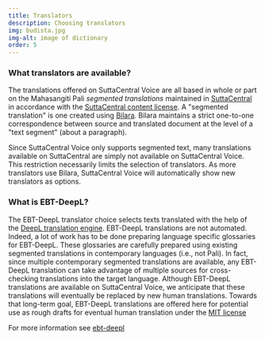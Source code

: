 ```yaml
---
title: Translators
description: Choosing translators
img: budista.jpg
img-alt: image of dictionary
order: 5
---
```


### What translators are available?
The translations offered on SuttaCentral Voice are all 
based in whole or part on 
the Mahasangiti Pali _segmented translations_ 
maintained in 
[SuttaCentral](https://suttacentral.net)
in accordance with the
[SuttaCentral content license](https://suttacentral.net/licensing?lang=en).
A "segmented translation" is one created using 
[Bilara](https://suttacentral.net/about?lang=en).
Bilara maintains a strict one-to-one correspondence 
between source and translated document at the
level of a "text segment" (about a paragraph).

Since SuttaCentral Voice only supports segmented text,
many translations available on SuttaCentral 
are simply not available on SuttaCentral Voice.
This restriction necessarily limits the selection of
translators. 
As more translators use Bilara, SuttaCentral Voice
will automatically show new translators as options.

### What is EBT-DeepL?
The EBT-DeepL translator choice
selects texts translated with the help of the 
[DeepL translation engine](https://deepl.com).
EBT-DeepL translations are not automated.
Indeed, a lot of work has to be done
preparing language specific glossaries 
for EBT-DeepL.
These glossaries are carefully prepared using
existing segmented translations 
in contemporary languages (i.e., not Pali).
In fact, since multiple contemporary segmented
translations are available, 
any EBT-DeepL translation can take advantage
of multiple sources for cross-checking
translations into the target language.
Although EBT-DeepL translations are available
on SuttaCentral Voice, we anticipate that
these translations will eventually be replaced
by new human translations.
Towards that long-term goal, 
EBT-DeepL translations
are offered here for 
potential use as rough drafts for 
eventual human translation under the 
[MIT license](https://opensource.org/license/mit/)

For more information see 
[ebt-deepl](https://github.com/sc-voice/ebt-deepl)
